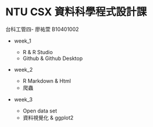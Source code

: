 # NTU CSX 資料科學程式設計課

台科工管四- 廖祐萱 B10401002

- week_1
  - R & R Studio
  - Github & Github Desktop

- week_2
  - R Markdown & Html
  - 爬蟲
 
- week_3
  - Open data set
  - 資料視覺化 & ggplot2
